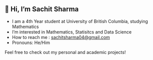 ## 👋 Hi, I’m Sachit Sharma ##
-  I am a 4th Year student at University of British Columbia, studying Mathematics
-  I’m interested in Mathematics, Statisitcs and Data Science
-  How to reach me : sachitsharma04@gmail.com
-  Pronouns: He/Him

Feel free to check out my personal and academic projects!
<!---
sachit-sharma/sachit-sharma is a ✨ special ✨ repository because its `README.md` (this file) appears on your GitHub profile.
You can click the Preview link to take a look at your changes.
--->
